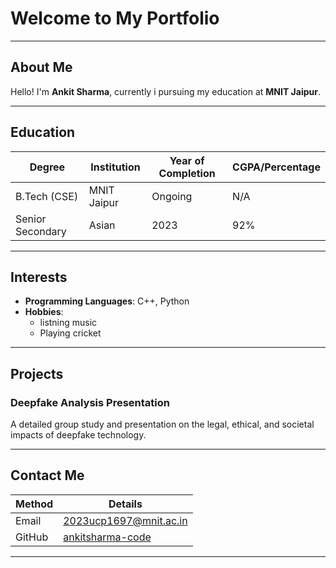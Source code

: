 # Welcome to My Portfolio

---

## About Me

Hello! I'm **Ankit Sharma**, currently i pursuing my education at **MNIT Jaipur**.

---

## Education

| Degree            | Institution          | Year of Completion | CGPA/Percentage |
|-------------------|---------------------|-------------------|----------------|
| B.Tech (CSE)      | MNIT Jaipur          | Ongoing            | N/A             |
| Senior Secondary  | Asian                | 2023               | 92%             |

---

## Interests

- **Programming Languages**: C++, Python
- **Hobbies**:
  - listning music
  - Playing cricket

---

## Projects

### Deepfake Analysis Presentation
A detailed group study and presentation on the legal, ethical, and societal impacts of deepfake technology.

---

## Contact Me

| Method      | Details                          |
|-------------|----------------------------------|
| Email       | [2023ucp1697@mnit.ac.in](mailto:2023ucp1697@mnit.ac.in) |
| GitHub      | [ankitsharma-code](https://github.com/ankitsharma-code) |

---

